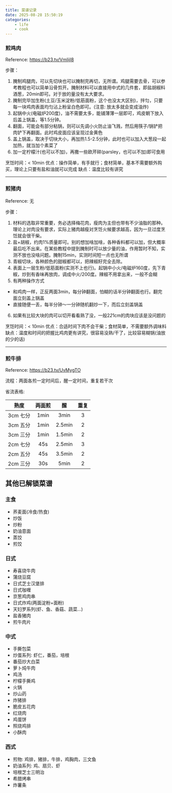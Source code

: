 ```yaml
---
title: 菜谱记录
date: 2025-08-28 15:50:19
categories: 
    - life
    - cook
---
```


### 煎鸡肉
Reference: https://b23.tv/VmIijl8

步骤：
1. 腌制鸡腿肉，可以先切块也可以腌制完再切，无所谓。鸡腿需要去骨，可以参考教程也可以简单沿骨剪开。腌制材料可以直接用中式的几件套，即盐胡椒料酒葱，20min即可。对于放的量没有太大要求。
2. 腌制完毕加生粉(土豆/玉米淀粉/低筋面粉，这个也没太大区别)，拌匀，只要每一块鸡肉表面均匀沾上粉呈白色即可。(注意: 放太多就会变成油炸)
3. 起锅中火(电磁炉200度)，油不需要太多，能铺薄薄一层即可，鸡皮朝下放入后盖上锅盖，等1.5分钟。
4. 翻面，可能会有部分粘锅，则可以先调小火防止油飞溅，然后用筷子/锅铲把肉铲下再翻面。此时鸡皮面应该呈现过金黄色
5. 盖上锅盖，取决于切块大小，再加热1.5-2.5分钟，此时也可以加入大葱段一起加热，就当加个素菜了
6. 加一定柠檬汁(也可以不加)，再撒一些欧芹碎(parsley，也可以不加)即可食用

烹饪时间：< 10min
优点：操作简单，有手就行；食材简单，基本不需要额外购买，理论上只要有盐和油就可以完成
缺点：温度比较有讲究

---

### 煎猪肉
Reference: 无

步骤：
1. 材料的选取非常重要，务必选择梅花肉，瘦肉为主但也带有不少油脂的那种。理论上对肉没有要求，实际上猪肉越瘦对烹饪火候要求越高，因为一旦过度烹饪就会很干柴。
2. 盐+胡椒，约肉1%质量即可。别的想加啥加啥，各种香料都可以加，但大概率最后吃不出来。在某些教程中提到腌制时可以放少量的油，作用暂时不知，实测不放也没啥问题。腌制15min，实测时间短一点也无所谓
3. 青椒切块，各种颜色的甜椒都可以，把辣椒籽完全去除。
4. 表面上一层生粉/低筋面粉(实测不上也行)。起锅中小火/电磁炉160度，先下青椒，炒到有香味再放肉，调成中火/200度。辣椒不用拿出来，一般不会糊
5. 有两种操作方式
  * 和鸡肉一样，正反两面3min，每分钟翻面，怕糊的话半分钟翻面也行。翻完面立刻盖上锅盖
  * 直接随便一丢，每半分钟～一分钟随机翻炒一下，而后立刻盖锅盖
6. 如果有比较大块的肉可以切开看看熟了没，一般2*2*1cm的肉块应该是没问题的

烹饪时间：< 10min
优点：合适时间下肉不会干柴；食材简单，不需要额外调味料
缺点：温度和时间的把握比鸡肉更有讲究，很容易没熟/干了，比较容易糊锅(油放的少的话)

---

### 煎牛排

Reference: https://b23.tv/UvMygTO

流程：两面各煎一定时间后，醒一定时间，重复若干次

省流表格:

| 熟度   | 两面煎  | 醒    | 重复 |
|:------:|:-------:|:-----:|:----:|
| 3cm 七分 | 1min | 3min   | 3 |
| 3cm 五分 | 1min | 2.5min | 2 |
| 3cm 三分 | 1min | 1.5min | 2 |
| 2cm 七分 | 45s  | 2.5min | 3 |
| 2cm 五分 | 45s  | 3.5min | 2 |
| 2cm 三分 | 30s  | 5min   | 2 |


## 其他已解锁菜谱

### 主食
* 荞麦面(冷食/热食)
* 炒饭
* 炒粉
* 奶油意面
* 蒸饺
* 煎饺

### 日式
* 寿喜烧牛肉
* 蒲烧豆腐
* 日式芝士汉堡排
* 日式咖喱
* 京葱鸡肉串
* 日式炸鸡(两面淀粉+面粉)
* 天妇罗系列(虾、鱼、香菇、蔬菜...)
* 盐香猪肉
* 煎牛肉片

### 中式
* 手撕包菜
* 炒蛋系列: 虾仁，番茄，培根
* 番茄炒大白菜
* 萝卜炖牛肉
* 鸡汤
* 柠檬手撕鸡
* 火锅
* 炒山药
* 炸猪排
* 脆皮五花肉
* 红烧肉
* 鸡蛋饼
* 照烧鸡排
* 小酥肉


### 西式
* 煎物: 鸡排，猪排，牛排，鸡胸肉，三文鱼
* 奶油系列: 鸡、扇贝、虾
* 培根芝士三明治
* 希腊烤串
* 炸薯条
